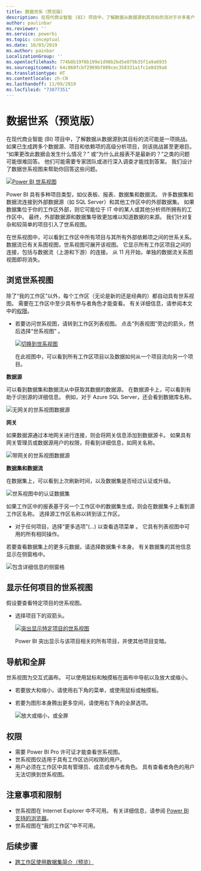 ```yaml
---
title: 数据世系（预览版）
description: 在现代商业智能 (BI) 项目中，了解数据从数据源到其目标的流对于许多客户来说是一项重要挑战。
author: paulinbar
ms.reviewer: ''
ms.service: powerbi
ms.topic: conceptual
ms.date: 10/03/2019
ms.author: painbar
LocalizationGroup: ''
ms.openlocfilehash: 774b8b19f8b199e1d98b2bd5e079b35f1a9a6935
ms.sourcegitcommit: 64c860fcbf2969bf089cec358331a1fc1e0d39a8
ms.translationtype: HT
ms.contentlocale: zh-CN
ms.lasthandoff: 11/09/2019
ms.locfileid: "73877351"
---
```

# <a name="data-lineage-preview"></a>数据世系（预览版）
在现代商业智能 (BI) 项目中，了解数据从数据源到其目标的流可能是一项挑战。 如果已生成跨多个数据源、项目和依赖项的高级分析项目，则该挑战甚至更艰巨。  “如果更改此数据会发生什么情况？” 或“为什么此报表不是最新的？”之类的问题 可能很难回答。 他们可能需要专家团队或进行深入调查才能找到答案。 我们设计了数据世系视图来帮助你回答这些问题。

[ ![Power BI 世系视图](media/service-data-lineage/power-bi-lineage-view-cropped.png) ](media/service-data-lineage/power-bi-lineage-view-full-size.png#lightbox)
 
Power BI 具有多种项目类型，如仪表板、报表、数据集和数据流。 许多数据集和数据流连接到外部数据源（如 SQL Server）和其他工作区中的外部数据集。 如果数据集位于你的工作区外部，则它可能位于 IT 中的某人或其他分析师所拥有的工作区中。 最终，外部数据源和数据集导致更加难以知道数据的来源。 我们针对复杂和较简单的项目引入了世系视图。 

在世系视图中，可以看到工作区中所有项目与其所有外部依赖项之间的世系关系。 数据流已有关系图视图，世系视图可展开该视图。 它显示所有工作区项目之间的连接，包括与数据流（上游和下游）的连接。 从 11 月开始，单独的数据流关系图视图即将消失。

## <a name="explore-lineage-view"></a>浏览世系视图

除了“我的工作区”以外，每个工作区（无论是新的还是经典的）都自动具有世系视图。 需要在工作区中至少具有参与者角色才能查看。 有关详细信息，请参阅本文中的[权限](#permissions)。 

- 若要访问世系视图，请转到工作区列表视图。 点击“列表视图”旁边的箭头，然后选择“世系视图”   。

    [ ![切换到世系视图](media/service-data-lineage/power-bi-lineage-list-view-cropped.png) ](media/service-data-lineage/power-bi-lineage-list-view.png#lightbox)

    在此视图中，可以看到所有工作区项目以及数据如何从一个项目流向另一个项目。

**数据源**

可以看到数据集和数据流从中获取其数据的数据源。 在数据源卡上，可以看到有助于识别源的详细信息。 例如，对于 Azure SQL Server，还会看到数据库名称。

![无网关的世系视图数据源](media/service-data-lineage/power-bi-lineage-data-source-no-gateway.png)
 
**网关**

如果数据源通过本地网关进行连接，则会将网关信息添加到数据源卡。 如果具有网关管理员或数据源用户的权限，将看到详细信息，如网关名称。

![带网关的世系视图数据源](media/service-data-lineage/power-bi-lineage-data-source-with-gateway.png)

**数据集和数据流**
 
在数据集上，可以看到上次刷新时间，以及数据集是否经过认证或升级。

![世系视图中的认证数据集](media/service-data-lineage/power-bi-lineage-external-certified-dataset.png)
 
如果工作区中的报表基于另一个工作区中的数据集生成，则会在数据集卡上看到源工作区名称。 选择源工作区名称以转到该工作区。
 
- 对于任何项目，选择“更多选项”(…) 以查看选项菜单  。 它具有列表视图中可用的所有相同操作。
  
若要查看数据集上的更多元数据，请选择数据集卡本身。 有关数据集的其他信息显示在侧窗格中。

![包含详细信息的侧窗格](media/service-data-lineage/power-bi-lineage-side-pane.png)
 
## <a name="show-lineage-for-any-artifact"></a>显示任何项目的世系视图 

假设要查看特定项目的世系视图。

- 选择项目下的双箭头。

    [ ![突出显示特定项目的世系视图](media/service-data-lineage/power-bi-lineage-highlight-cropped.png) ](media/service-data-lineage/power-bi-lineage-highlight-full-size.png#lightbox)

    Power BI 突出显示与该项目相关的所有项目，并使其他项目变暗。 

## <a name="navigation-and-full-screen"></a>导航和全屏 

世系视图为交互式画布。 可以使用鼠标和触摸板在画布中导航以及放大或缩小。  

- 若要放大和缩小，请使用右下角的菜单，或使用鼠标或触摸板。 

- 若要为图形本身腾出更多空间，请使用右下角的全屏选项。 

    ![放大或缩小，或全屏](media/service-data-lineage/power-bi-lineage-zoom-full-screen.png)

## <a name="permissions"></a>权限

- 需要 Power BI Pro 许可证才能查看世系视图。
- 世系视图仅适用于具有工作区访问权限的用户。
- 用户必须在工作区中具有管理员、成员或参与者角色。 具有查看者角色的用户无法切换到世系视图。

## <a name="considerations-and-limitations"></a>注意事项和限制

- 世系视图在 Internet Explorer 中不可用。 有关详细信息，请参阅 [Power BI 支持的浏览器](power-bi-browsers.md)。
- 世系视图在“我的工作区”中不可用。

## <a name="next-steps"></a>后续步骤

- [跨工作区使用数据集简介（预览）](service-datasets-across-workspaces.md)
